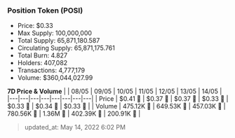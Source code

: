 
  ### Position Token (POSI)
  - Price: $0.33
  - Max Supply: 100,000,000
  - Total Supply: 65,871,180.587
  - Circulating Supply: 65,871,175.761
  - Total Burn: 4.827
  - Holders: 407,082
  - Transactions: 4,777,179
  - Volume: $360,044,027.99

  **7D Price & Volume**
  | | 08&#x2F;05 | 09&#x2F;05 | 10&#x2F;05 | 11&#x2F;05 | 12&#x2F;05 | 13&#x2F;05 | 14&#x2F;05 |
  |---|---|---|---|---|---|---|---|
  | Price | $0.41 🔻 | $0.37 🔻 | $0.37 🔻 | $0.33 🔻 | $0.33 🚀 | $0.34 🚀 | $0.33 🔻 |
  | Volume | 475.12K 🚀 | 649.53K 🚀 | 457.03K 🔻 | 780.56K 🚀 | 1.36M 🚀 | 402.39K 🔻 | 200.91K 🔻 |

  > updated_at: May 14, 2022 6:02 PM
